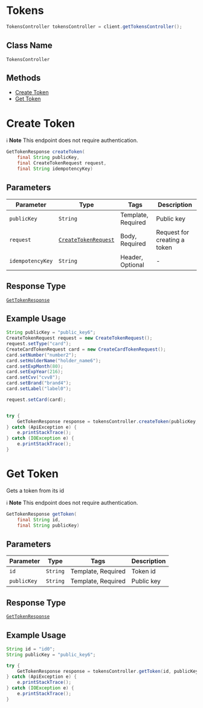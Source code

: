 # Tokens

```java
TokensController tokensController = client.getTokensController();
```

## Class Name

`TokensController`

## Methods

* [Create Token](../../doc/controllers/tokens.md#create-token)
* [Get Token](../../doc/controllers/tokens.md#get-token)


# Create Token

:information_source: **Note** This endpoint does not require authentication.

```java
GetTokenResponse createToken(
    final String publicKey,
    final CreateTokenRequest request,
    final String idempotencyKey)
```

## Parameters

| Parameter | Type | Tags | Description |
|  --- | --- | --- | --- |
| `publicKey` | `String` | Template, Required | Public key |
| `request` | [`CreateTokenRequest`](../../doc/models/create-token-request.md) | Body, Required | Request for creating a token |
| `idempotencyKey` | `String` | Header, Optional | - |

## Response Type

[`GetTokenResponse`](../../doc/models/get-token-response.md)

## Example Usage

```java
String publicKey = "public_key6";
CreateTokenRequest request = new CreateTokenRequest();
request.setType("card");
CreateCardTokenRequest card = new CreateCardTokenRequest();
card.setNumber("number2");
card.setHolderName("holder_name6");
card.setExpMonth(80);
card.setExpYear(216);
card.setCvv("cvv8");
card.setBrand("brand4");
card.setLabel("label0");

request.setCard(card);


try {
    GetTokenResponse response = tokensController.createToken(publicKey, request, null);
} catch (ApiException e) {
    e.printStackTrace();
} catch (IOException e) {
    e.printStackTrace();
}
```


# Get Token

Gets a token from its id

:information_source: **Note** This endpoint does not require authentication.

```java
GetTokenResponse getToken(
    final String id,
    final String publicKey)
```

## Parameters

| Parameter | Type | Tags | Description |
|  --- | --- | --- | --- |
| `id` | `String` | Template, Required | Token id |
| `publicKey` | `String` | Template, Required | Public key |

## Response Type

[`GetTokenResponse`](../../doc/models/get-token-response.md)

## Example Usage

```java
String id = "id0";
String publicKey = "public_key6";

try {
    GetTokenResponse response = tokensController.getToken(id, publicKey);
} catch (ApiException e) {
    e.printStackTrace();
} catch (IOException e) {
    e.printStackTrace();
}
```

